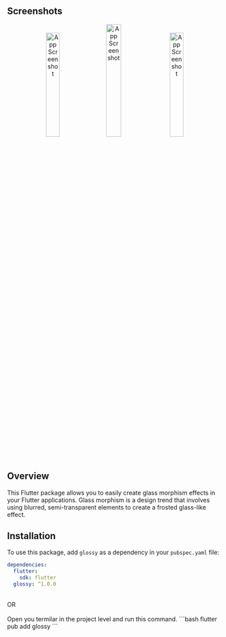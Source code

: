 ## Screenshots
<p align="center">
<img src="https://firebasestorage.googleapis.com/v0/b/gamaru-mobile-app.appspot.com/o/Screenshot_20240210-130534_Gamaru~2.png?alt=media&token=59cf2608-4e4e-47c2-99b2-8efd76c44fe7" alt="App Screenshot" style="width: 25%; margin-right: 10px;">
  <img src="https://firebasestorage.googleapis.com/v0/b/gamaru-mobile-app.appspot.com/o/Screenshot%20from%202024-02-10%2015-36-04.png?alt=media&token=6269e946-6913-40ac-a4c3-0bf72b5c3f2e" alt="App Screenshot" style="width: 26%; margin-right: 10px;">
<img src="https://firebasestorage.googleapis.com/v0/b/gamaru-mobile-app.appspot.com/o/Screenshot_20240210-130540_Gamaru~2.png?alt=media&token=89cc7b23-e009-4d04-a7ad-91c78f44a86f" alt="App Screenshot" style="width: 25%; margin-left: 5px;">
  
</p>

## Overview

This Flutter package allows you to easily create glass morphism effects in your Flutter applications. Glass morphism is a design trend that involves using blurred, semi-transparent elements to create a frosted glass-like effect.

## Installation

To use this package, add `glossy` as a dependency in your `pubspec.yaml` file:

```yaml
dependencies:
  flutter:
    sdk: flutter
  glossy: ^1.0.0
```
<br>
OR
<br>
<br>
Open you termilar in the project level and run this command.
```bash
flutter pub add glossy
```

